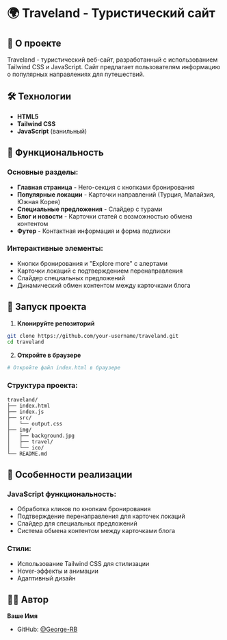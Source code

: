 # 🌍 Traveland - Туристический сайт

## 📖 О проекте

Traveland - туристический веб-сайт, разработанный с использованием Tailwind CSS и JavaScript. Сайт предлагает пользователям информацию о популярных направлениях для путешествий.

## 🛠 Технологии

- **HTML5**
- **Tailwind CSS**
- **JavaScript** (ванильный)

## 🎯 Функциональность

### Основные разделы:

- **Главная страница** - Hero-секция с кнопками бронирования
- **Популярные локации** - Карточки направлений (Турция, Малайзия, Южная Корея)
- **Специальные предложения** - Слайдер с турами
- **Блог и новости** - Карточки статей с возможностью обмена контентом
- **Футер** - Контактная информация и форма подписки

### Интерактивные элементы:

- Кнопки бронирования и "Explore more" с алертами
- Карточки локаций с подтверждением перенаправления
- Слайдер специальных предложений
- Динамический обмен контентом между карточками блога

## 🚀 Запуск проекта

1. **Клонируйте репозиторий**

```bash
git clone https://github.com/your-username/traveland.git
cd traveland
```

2. **Откройте в браузере**

```bash
# Откройте файл index.html в браузере
```

### Структура проекта:

```
traveland/
├── index.html
├── index.js
├── src/
│   └── output.css
├── img/
│   ├── background.jpg
│   ├── travel/
│   └── ico/
└── README.md
```

## 📄 Особенности реализации

### JavaScript функциональность:

- Обработка кликов по кнопкам бронирования
- Подтверждение перенаправления для карточек локаций
- Слайдер для специальных предложений
- Система обмена контентом между карточками блога

### Стили:

- Использование Tailwind CSS для стилизации
- Hover-эффекты и анимации
- Адаптивный дизайн

## 👨‍💻 Автор

**Ваше Имя**

- GitHub: [@George-RB](https://github.com/George-RB)

